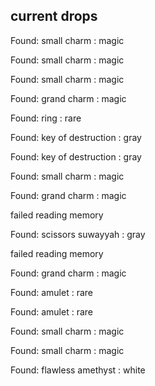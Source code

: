 ## current drops

Found: small charm : magic
Found: small charm : magic
Found: small charm : magic
Found: grand charm : magic
Found: ring : rare
Found: key of destruction : gray
Found: key of destruction : gray
Found: small charm : magic
Found: grand charm : magic
failed reading memory
Found: scissors suwayyah : gray
failed reading memory
Found: grand charm : magic
Found: amulet : rare
Found: amulet : rare
Found: small charm : magic
Found: small charm : magic
Found: flawless amethyst : white
